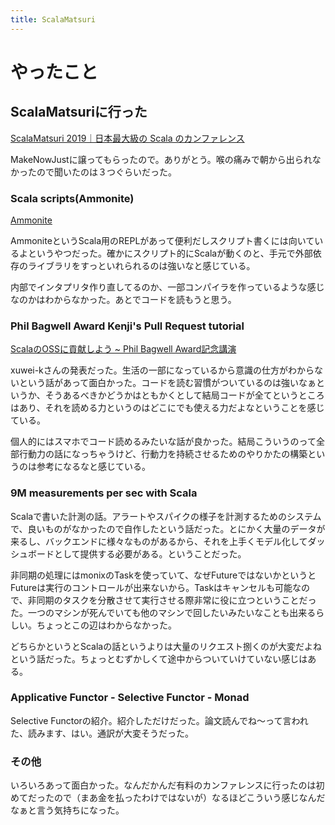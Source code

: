 ```yaml
---
title: ScalaMatsuri
---
```




# やったこと

## ScalaMatsuriに行った

<a href="https://2019.scalamatsuri.org/" class="embedly-card">ScalaMatsuri 2019｜日本最大級の Scala のカンファレンス</a>

MakeNowJustに譲ってもらったので。ありがとう。喉の痛みで朝から出られなかったので聞いたのは３つぐらいだった。

### Scala scripts(Ammonite)

<a href="https://ammonite.io/" class="embedly-card">Ammonite</a>

AmmoniteというScala用のREPLがあって便利だしスクリプト書くには向いているよというやつだった。確かにスクリプト的にScalaが動くのと、手元で外部依存のライブラリをすっといれられるのは強いなと感じている。

内部でインタプリタ作り直してるのか、一部コンパイラを作っているような感じなのかはわからなかった。あとでコードを読もうと思う。

### Phil Bagwell Award Kenji's Pull Request tutorial

<a href="https://xuwei-k.github.io/slides/Matsuri-2019/#1" class="embedly-card">ScalaのOSSに貢献しよう ~ Phil Bagwell Award記念講演</a>

xuwei-kさんの発表だった。生活の一部になっているから意識の仕方がわからないという話があって面白かった。コードを読む習慣がついているのは強いなぁというか、そうあるべきかどうかはともかくとして結局コードが全てというところはあり、それを読める力というのはどこにでも使える力だよなということを感じている。

個人的にはスマホでコード読めるみたいな話が良かった。結局こういうのって全部行動力の話になっちゃうけど、行動力を持続させるためのやりかたの構築というのは参考になるなと感じている。

### 9M measurements per sec with Scala

Scalaで書いた計測の話。アラートやスパイクの様子を計測するためのシステムで、良いものがなかったので自作したという話だった。とにかく大量のデータが来るし、バックエンドに様々なものがあるから、それを上手くモデル化してダッシュボードとして提供する必要がある。ということだった。

非同期の処理にはmonixのTaskを使っていて、なぜFutureではないかというとFutureは実行のコントロールが出来ないから。Taskはキャンセルも可能なので、非同期のタスクを分散させて実行させる際非常に役に立つということだった。一つのマシンが死んでいても他のマシンで回したいみたいなことも出来るらしい。ちょっとこの辺はわからなかった。

どちらかというとScalaの話というよりは大量のリクエスト捌くのが大変だよねという話だった。ちょっとむずかしくて途中からついていけていない感じはある。

### Applicative Functor - Selective Functor - Monad

Selective Functorの紹介。紹介しただけだった。論文読んでね〜って言われた、読みます、はい。通訳が大変そうだった。

### その他

いろいろあって面白かった。なんだかんだ有料のカンファレンスに行ったのは初めてだったので（まあ金を払ったわけではないが）なるほどこういう感じなんだなぁと言う気持ちになった。

